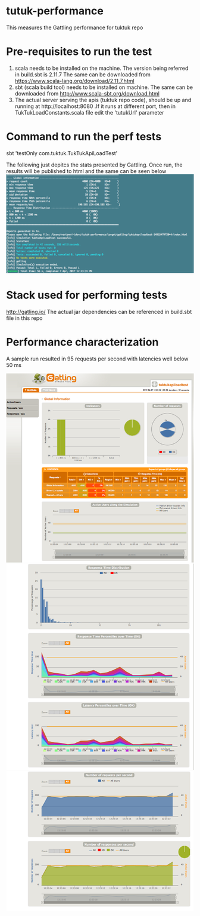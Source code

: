 # tutuk-performance
This measures the Gattling performance for tuktuk repo

# Pre-requisites to run the test
1. scala needs to be installed on the machine. The version being referred in build.sbt is 2.11.7
   The same can be downloaded from https://www.scala-lang.org/download/2.11.7.html
2. sbt (scala build tool) needs to be installed on machine. The same can be downloaded from http://www.scala-sbt.org/download.html 
3. The actual server serving the apis (tuktuk repo code), should be up and running at http://localhost:8080 .If it runs at different port, then in TukTukLoadConstants.scala file edit the 'tutukUrl' parameter


# Command to run the perf tests
sbt 'testOnly com.tuktuk.TukTukApiLoadTest'

The following just depitcs the stats presented by Gattling. Once run, the results will be published to html and the same can be seen below
![Performace tests run on laptop](/design/images/laptoprun.png?raw=true "laptop run")


# Stack used for performing tests
http://gatling.io/
The actual jar dependencies can be referenced in build.sbt file in this repo

# Performance characterization
A sample run resulted in 95 requests per second with latencies well below 50 ms 

![Performance Characterization](/design/images/1.png?raw=true "Performance Characterization")
![Performance Characterization](/design/images/2.png?raw=true "Performance Characterization")
![Performance Characterization](/design/images/3.png?raw=true "Performance Characterization")

